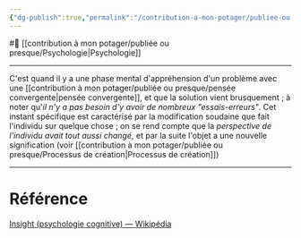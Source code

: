 ```yaml
---
{"dg-publish":true,"permalink":"/contribution-a-mon-potager/publiee-ou-presque/insight/"}
---
```


#🌲 [[contribution à mon potager/publiée ou presque/Psychologie\|Psychologie]] 

---

C'est quand il y a une phase mental d'appréhension d'un problème avec une [[contribution à mon potager/publiée ou presque/pensée convergente\|pensée convergente]], et que la solution vient brusquement ; à noter qu'*il n'y a pas besoin d'y avoir de nombreux "essais-erreurs"*. Cet instant spécifique est caractérisé par la modification soudaine que fait l'individu sur quelque chose ; on se rend compte que la *perspective de l'individu avait tout aussi changé*, et par la suite l'objet a une nouvelle signification (voir [[contribution à mon potager/publiée ou presque/Processus de création\|Processus de création]])

---
# Référence
[Insight (psychologie cognitive) — Wikipédia](https://fr.m.wikipedia.org/wiki/Insight_(psychologie_cognitive))